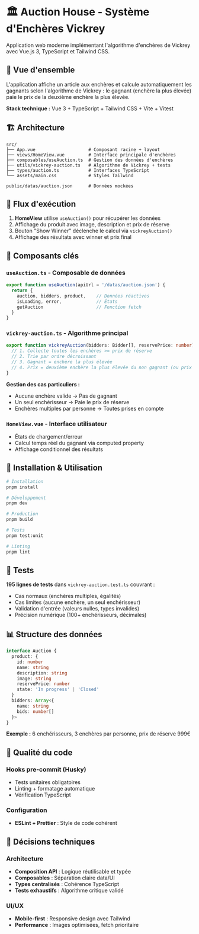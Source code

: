 # 🏛️ Auction House - Système d'Enchères Vickrey

Application web moderne implémentant l'algorithme d'enchères de Vickrey avec Vue.js 3, TypeScript et Tailwind CSS.

## 🎯 Vue d'ensemble

L'application affiche un article aux enchères et calcule automatiquement les gagnants selon l'algorithme de Vickrey : le gagnant (enchère la plus élevée) paie le prix de la deuxième enchère la plus élevée.

**Stack technique :** Vue 3 + TypeScript + Tailwind CSS + Vite + Vitest

## 🏗️ Architecture

```
src/
├── App.vue                    # Composant racine + layout
├── views/HomeView.vue         # Interface principale d'enchères
├── composables/useAuction.ts  # Gestion des données d'enchères
├── utils/vickrey-auction.ts   # Algorithme de Vickrey + tests
├── types/auction.ts           # Interfaces TypeScript
└── assets/main.css            # Styles Tailwind

public/datas/auction.json      # Données mockées
```

## 🔄 Flux d'exécution

1. **HomeView** utilise `useAuction()` pour récupérer les données
2. Affichage du produit avec image, description et prix de réserve
3. Bouton "Show Winner" déclenche le calcul via `vickreyAuction()`
4. Affichage des résultats avec winner et prix final

## 🧩 Composants clés

### `useAuction.ts` - Composable de données
```typescript
export function useAuction(apiUrl = '/datas/auction.json') {
  return { 
    auction, bidders, product,    // Données réactives
    isLoading, error,             // États
    getAuction                    // Fonction fetch
  }
}
```

### `vickrey-auction.ts` - Algorithme principal
```typescript
export function vickreyAuction(bidders: Bidder[], reservePrice: number): VickreyAuctionResult {
  // 1. Collecte toutes les enchères >= prix de réserve
  // 2. Trie par ordre décroissant
  // 3. Gagnant = enchère la plus élevée
  // 4. Prix = deuxième enchère la plus élevée du non gagnant (ou prix de réserve)
}
```

**Gestion des cas particuliers :**
- Aucune enchère valide → Pas de gagnant
- Un seul enchérisseur → Paie le prix de réserve
- Enchères multiples par personne → Toutes prises en compte

### `HomeView.vue` - Interface utilisateur
- États de chargement/erreur
- Calcul temps réel du gagnant via computed property
- Affichage conditionnel des résultats

## 🚀 Installation & Utilisation

```bash
# Installation
pnpm install

# Développement
pnpm dev

# Production
pnpm build

# Tests
pnpm test:unit

# Linting
pnpm lint
```

## 🧪 Tests

**195 lignes de tests** dans `vickrey-auction.test.ts` couvrant :
- Cas normaux (enchères multiples, égalités)
- Cas limites (aucune enchère, un seul enchérisseur)
- Validation d'entrée (valeurs nulles, types invalides)
- Précision numérique (100+ enchérisseurs, décimales)

## 📊 Structure des données

```typescript
interface Auction {
  product: {
    id: number
    name: string
    description: string
    image: string
    reservePrice: number
    state: 'In progress' | 'Closed'
  }
  bidders: Array<{
    name: string
    bids: number[]
  }>
}
```

**Exemple :** 6 enchérisseurs, 3 enchères par personne, prix de réserve 999€

## 🔧 Qualité du code

### Hooks pre-commit (Husky)
- Tests unitaires obligatoires
- Linting + formatage automatique
- Vérification TypeScript

### Configuration
- **ESLint + Prettier** : Style de code cohérent

## 🎨 Décisions techniques

### Architecture
- **Composition API** : Logique réutilisable et typée
- **Composables** : Séparation claire data/UI
- **Types centralisés** : Cohérence TypeScript
- **Tests exhaustifs** : Algorithme critique validé

### UI/UX
- **Mobile-first** : Responsive design avec Tailwind
- **Performance** : Images optimisées, fetch prioritaire 

